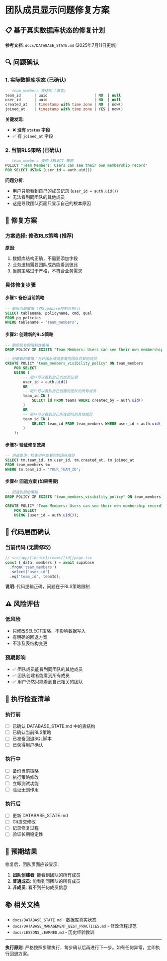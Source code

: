 # 团队成员显示问题修复方案

## 📋 基于真实数据库状态的修复计划

**参考文档**: `docs/DATABASE_STATE.md` (2025年7月11日更新)

## 🔍 问题确认

### 1. 实际数据库状态 (已确认)
```sql
-- team_members 表结构 (真实)
team_id      | uuid                     | NO  | null
user_id      | uuid                     | NO  | null  
created_at   | timestamp with time zone | NO  | now()
joined_at    | timestamp with time zone | YES | now()
```

**关键发现**:
- ❌ **没有 `status` 字段**
- ✅ 有 `joined_at` 字段

### 2. 当前RLS策略 (已确认)
```sql
-- team_members 表的 SELECT 策略
POLICY "Team Members: Users can see their own membership record"
FOR SELECT USING (user_id = auth.uid())
```

**问题分析**:
- 用户只能看到自己的成员记录 (`user_id = auth.uid()`)
- 无法看到同团队的其他成员
- 这是导致团队页面只显示自己的根本原因

## 🎯 修复方案

### 方案选择: 修改RLS策略 (推荐)

**原因**:
1. 数据库结构正确，不需要添加字段
2. 业务逻辑需要团队成员能看到彼此
3. 当前策略过于严格，不符合业务需求

### 具体修复步骤

#### 步骤1: 备份当前策略
```sql
-- 备份当前策略 (在Supabase控制台执行)
SELECT tablename, policyname, cmd, qual 
FROM pg_policies 
WHERE tablename = 'team_members';
```

#### 步骤2: 创建新的RLS策略
```sql
-- 删除现有的限制性策略
DROP POLICY IF EXISTS "Team Members: Users can see their own membership record" ON team_members;

-- 创建新的策略：允许团队成员查看同团队的其他成员
CREATE POLICY "team_members_visibility_policy" ON team_members
    FOR SELECT
    USING (
        -- 用户可以看到自己的成员记录
        user_id = auth.uid() 
        OR 
        -- 用户可以看到自己创建的团队的所有成员
        team_id IN (
            SELECT id FROM teams WHERE created_by = auth.uid()
        )
        OR
        -- 用户可以看到自己所在团队的其他成员
        team_id IN (
            SELECT team_id FROM team_members WHERE user_id = auth.uid()
        )
    );
```

#### 步骤3: 验证修复效果
```sql
-- 测试查询：检查用户能看到的团队成员
SELECT tm.team_id, tm.user_id, tm.created_at, tm.joined_at
FROM team_members tm
WHERE tm.team_id = 'YOUR_TEAM_ID';
```

#### 步骤4: 回退方案 (如果需要)
```sql
-- 回退到原始策略
DROP POLICY IF EXISTS "team_members_visibility_policy" ON team_members;

CREATE POLICY "Team Members: Users can see their own membership record" ON team_members
    FOR SELECT
    USING (user_id = auth.uid());
```

## 🔧 代码层面确认

### 当前代码 (无需修改)
```typescript
// src/app/[locale]/teams/[id]/page.tsx
const { data: members } = await supabase
  .from('team_members')
  .select('user_id')
  .eq('team_id', teamId);
```

**说明**: 代码逻辑正确，问题在于RLS策略限制

## ⚠️ 风险评估

### 低风险
- 只修改SELECT策略，不影响数据写入
- 有明确的回退方案
- 不涉及表结构变更

### 预期影响
- ✅ 团队成员能看到同团队的其他成员
- ✅ 团队创建者能看到所有成员
- ✅ 用户仍然只能看到自己相关的团队

## 📝 执行检查清单

### 执行前
- [ ] 已确认 DATABASE_STATE.md 中的表结构
- [ ] 已确认当前RLS策略
- [ ] 已准备回退SQL脚本
- [ ] 已获得用户确认

### 执行中
- [ ] 备份当前策略
- [ ] 执行策略修改
- [ ] 立即测试功能
- [ ] 验证无副作用

### 执行后
- [ ] 更新 DATABASE_STATE.md
- [ ] Git提交修改
- [ ] 记录修复过程
- [ ] 验证长期稳定性

## 🎉 预期结果

修复后，团队页面应该显示:
1. **团队创建者**: 能看到团队的所有成员
2. **普通成员**: 能看到同团队的所有成员
3. **非成员**: 看不到任何成员信息

## 📚 相关文档

- `docs/DATABASE_STATE.md` - 数据库真实状态
- `docs/DATABASE_MANAGEMENT_BEST_PRACTICES.md` - 修改流程规范
- `docs/LESSONS_LEARNED.md` - 历史经验教训

---

**执行原则**: 严格按照步骤执行，每步确认后再进行下一步。如有任何异常，立即执行回退方案。